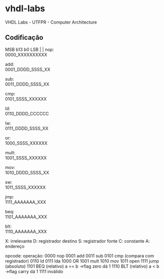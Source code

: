 # vhdl-labs
VHDL Labs - UTFPR - Computer Architecture

## Codificação
MSB b13               b0 LSB
    |                 |
nop:  
    0000_XXXXXXXXXX  

add:  
    0001_DDDD_SSSS_XX
    
sub:  
    0011_DDDD_SSSS_XX

cmp:  
    0101_SSSS_XXXXXX  

ld:  
    0110_DDDD_CCCCCC  

lw:  
    0111_DDDD_SSSS_XX  

or:  
    1000_SSSS_XXXXXX  

mult:  
    1001_SSSS_XXXXXX  

mov:  
    1010_DDDD_SSSS_XX  

sw:  
    1011_SSSS_XXXXXX  

jmp:  
    1111_AAAAAAA_XXX  

beq:  
    1101_AAAAAAA_XXX  

blt:  
    1110_AAAAAAA_XXX  

X: irrelevante
D: registrador destino
S: registrador fonte
C: constante
A: endereço

opcode:  operação:
0000     nop
0001     add
0011     sub
0101     cmp (compara com registrador)
0110     ld
0111     lda
1000     OR
1001     mult
1010     mov
1011     open
1111     jump (absoluto)
1101     BEQ  (relativo) a == b ->flag zero  dá 1
1110     BLT  (relativo) a < b  ->flag carry dá 1
1111     inválido